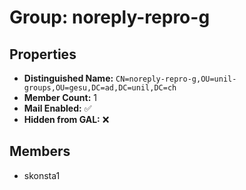 # Group: noreply-repro-g

## Properties

- **Distinguished Name:** `CN=noreply-repro-g,OU=unil-groups,OU=gesu,DC=ad,DC=unil,DC=ch`
- **Member Count:** 1
- **Mail Enabled:** ✅
- **Hidden from GAL:** ❌

## Members

- skonsta1
